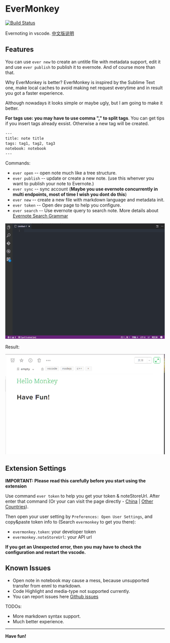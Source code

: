 # EverMonkey

[![Build Status](https://travis-ci.org/michalyao/evermonkey.svg?branch=master)](https://travis-ci.org/michalyao/evermonkey)

Evernoting in vscode. [中文版说明](README_zh-CN.md)

## Features

You can use `ever new` to create an untitle file with metadata support, edit it and use `ever publish` to publish it to evernote. And of course more than that.

Why EverMonkey is better? EverMonkey is inspired by the Sublime Text one, make local caches to avoid making net request everytime and in result
you got a faster experience.

Although nowadays it looks simple or maybe ugly, but I am going to make it better.


**For tags use: you may have to use comma "," to split tags**. You can get tips if you insert tags already exsist. Otherwise a new tag will be created.

```
---
title: note title
tags: tag1, tag2, tag3
notebook: notebook
---
```

Commands:

* `ever open` -- open note much like a tree structure. 
* `ever publish` -- update or create a new note. (use this whenver you want to publish your note to Evernote.)
* `ever sync` -- sync account (**Maybe you use evernote concurrently in multi endpoints, most of time I wish you dont do this**)
* `ever new` -- create a new file with markdown language and metadata init.
* `ever token` -- Open dev page to help you configure.
* `ever search` -- Use evernote query to search note. More details about [Evernote Search Grammar](https://dev.evernote.com/doc/articles/search_grammar.php)

![example](assets/monkey.gif)

Result:

![result](assets/result.jpg)

## Extension Settings

**IMPORTANT: Please read this carefully before you start using the extension**

Use command `ever token` to help you get your token & noteStoreUrl. After enter that command (Or your can visit the page directly - [China](https://app.yinxiang.com/api/DeveloperToken.action) | [Other Countries](https://www.evernote.com/api/DeveloperToken.action)).

Then open your user setting by `Preferences: Open User Settings`, and copy&paste token info to (Search `evermonkey` to get you there):

* `evermonkey.token`: your developer token
* `evermonkey.noteStoreUrl`: your API url

**If you get an Unexpected error, then you may have to check the configuration and restart the vscode.**

## Known Issues

* Open note in notebook may cause a mess, because unsupported transfer from enml to markdown.
* Code Highlight and media-type not supported currently.
* You can report issues here [Github issues](https://github.com/michalyao/evermonkey/issues)

TODOs:

* More markdown syntax support.
* Much better experience.


-----------------------------------------------------------------------------------------------------------

**Have fun!**

